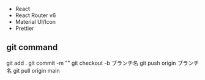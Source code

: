 - React
- React Router v6
- Material UI/Icon
- Prettier

## git command

git add .
git commit -m ""
git checkout -b ブランチ名
git push origin ブランチ名
git pull origin main